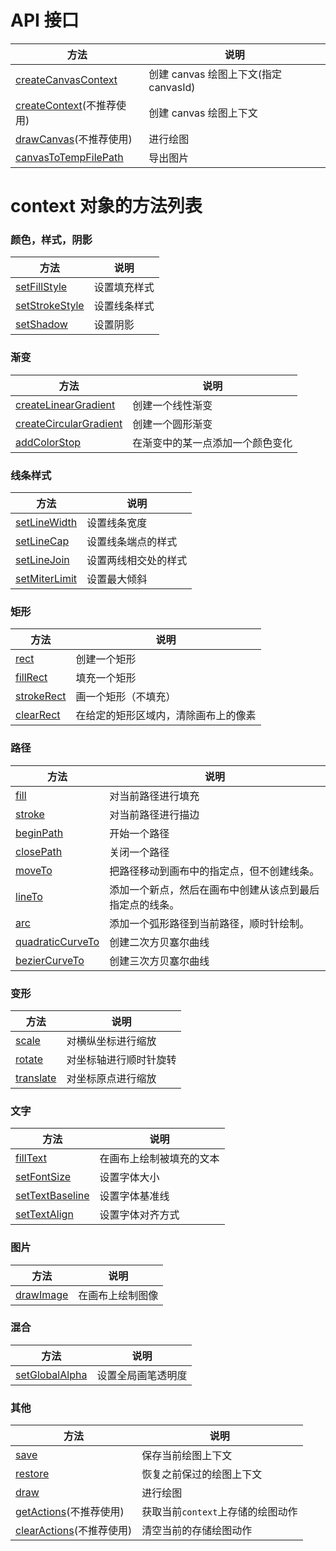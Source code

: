 # API 接口
| 方法                                            | 说明                                  |
|-------------------------------------------------|---------------------------------------|
| [createCanvasContext](create-canvas-context.md) | 创建 canvas 绘图上下文(指定 canvasId) |
| [createContext](create-context.md)(不推荐使用)  | 创建 canvas 绘图上下文                |
| [drawCanvas](draw-canvas.md)(不推荐使用)        | 进行绘图                              |
| [canvasToTempFilePath](temp-file.md)            | 导出图片                              |

# context 对象的方法列表

### 颜色，样式，阴影
| 方法                                     | 说明         |
| ---------------------------------------- | ------       |
| [setFillStyle](set-fill-style.md)        | 设置填充样式 |
| [setStrokeStyle](set-stroke-style.md)    | 设置线条样式 |
| [setShadow](set-shadow.md)               | 设置阴影     |


### 渐变
| 方法                                                  | 说明                             |
| ----------------------------------------              | ----------------                 |
| [createLinearGradient](create-linear-gradient.md)     | 创建一个线性渐变                 |
| [createCircularGradient](create-circular-gradient.md) | 创建一个圆形渐变                 |
| [addColorStop](add-color-stop.md)                     | 在渐变中的某一点添加一个颜色变化 |

### 线条样式
| 方法                                     | 说明                 |
| ---------------------------------------- | ----------           |
| [setLineWidth](set-line-width.md)        | 设置线条宽度         |
| [setLineCap](set-line-cap.md)            | 设置线条端点的样式   |
| [setLineJoin](set-line-join.md)          | 设置两线相交处的样式 |
| [setMiterLimit](set-miter-limit.md)      | 设置最大倾斜         |

### 矩形
| 方法                                  | 说明                                 |
| ------------------------------------- | ------------------                   |
| [rect](rect.md)                       | 创建一个矩形                         |
| [fillRect](fill-rect.md)              | 填充一个矩形                         |
| [strokeRect](stroke-rect.md)          | 画一个矩形（不填充）                 |
| [clearRect](clear-rect.md)            | 在给定的矩形区域内，清除画布上的像素 |

### 路径
| 方法                                      | 说明                                                     |
| ----------------------------------------  | ----------------------------                             |
| [fill](fill.md)                           | 对当前路径进行填充                                       |
| [stroke](stroke.md)                       | 对当前路径进行描边                                       |
| [beginPath](begin-path.md)                | 开始一个路径                                             |
| [closePath](close-path.md)                | 关闭一个路径                                             |
| [moveTo](move-to.md)                      | 把路径移动到画布中的指定点，但不创建线条。               |
| [lineTo](line-to.md)                      | 添加一个新点，然后在画布中创建从该点到最后指定点的线条。 |
| [arc](arc.md)                             | 添加一个弧形路径到当前路径，顺时针绘制。                 |
| [quadraticCurveTo](quadratic-curve-to.md) | 创建二次方贝塞尔曲线                                     |
| [bezierCurveTo](bezier-curve-to.md)       | 创建三次方贝塞尔曲线                                     |

### 变形
| 方法                               | 说明                   |
| ---------------------------------- | -----------            |
| [scale](scale.md)                  | 对横纵坐标进行缩放     |
| [rotate](rotate.md)                | 对坐标轴进行顺时针旋转 |
| [translate](translate.md)          | 对坐标原点进行缩放     |

### 文字
| 方法                                     | 说明                     |
| ---------------------------------------- | ------------             |
| [fillText](fill-text.md)                 | 在画布上绘制被填充的文本 |
| [setFontSize](set-font-size.md)          | 设置字体大小             |
| [setTextBaseline](set-text-baseline.md)  | 设置字体基准线           |
| [setTextAlign](set-text-align.md)        | 设置字体对齐方式         |

### 图片
| 方法                                | 说明             |
| ----------------------------------- | --------         |
| [drawImage](draw-image.md)          | 在画布上绘制图像 |

### 混合
| 方法                                     | 说明               |
| ---------------------------------------- | ---------          |
| [setGlobalAlpha](set-global-alpha.md)    | 设置全局画笔透明度 |

### 其他
| 方法                                         | 说明                              |
| -------------------                          | ----------------------            |
| [save](save-restore.md#save)                 | 保存当前绘图上下文                |
| [restore](save-restore.md#restore)           | 恢复之前保过的绘图上下文          |
| [draw](draw.md)                              | 进行绘图                          |
| [getActions](get-actions.md)(不推荐使用)     | 获取当前`context`上存储的绘图动作 |
| [clearActions](clear-actions.md)(不推荐使用) | 清空当前的存储绘图动作            |

